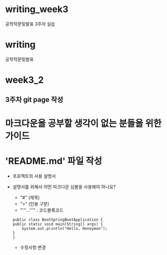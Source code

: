 # writing_week3
공학작문및발표 3주차 실습

# writing
공학작문및발표

# week3_2
## 3주차 git page 작성

# 마크다운을 공부할 생각이 없는 분들을 위한 가이드

# 'README.md' 파일 작성
- 프로젝트의 사용 설명서
- 설명서를 위해서 어떤 마크다운 심볼을 사용해야 하나요?
    - "#" (제목)
    - ">" (인용 구문)
    - "'''...'''" : 코드블록코드
    
    ```
    public class BootSpringBootApplication {
    public static void main(String[] args) {
        System.out.println("Hello, Honeymon");
    }
    }
    ```
    - 수정사항 변경